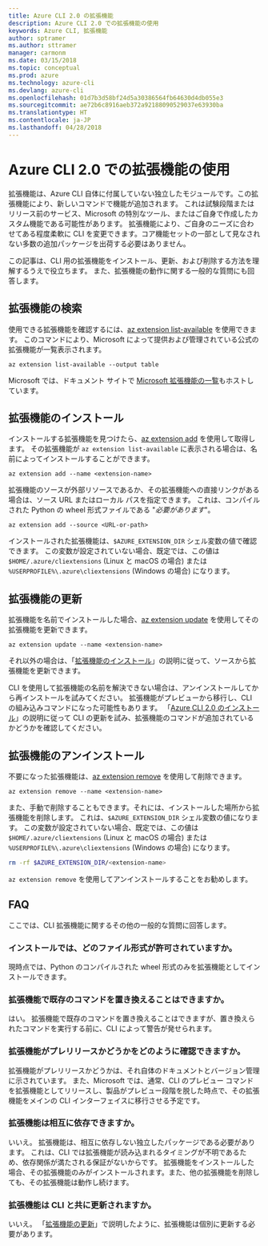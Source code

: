 ```yaml
---
title: Azure CLI 2.0 の拡張機能
description: Azure CLI 2.0 での拡張機能の使用
keywords: Azure CLI, 拡張機能
author: sptramer
ms.author: sttramer
manager: carmonm
ms.date: 03/15/2018
ms.topic: conceptual
ms.prod: azure
ms.technology: azure-cli
ms.devlang: azure-cli
ms.openlocfilehash: 01d7b3d58bf24d5a30386564fb64630d4db055e3
ms.sourcegitcommit: ae72b6c8916aeb372a92188090529037e63930ba
ms.translationtype: HT
ms.contentlocale: ja-JP
ms.lasthandoff: 04/28/2018
---
```

# <a name="using-extensions-with-the-azure-cli-20"></a>Azure CLI 2.0 での拡張機能の使用

拡張機能は、Azure CLI 自体に付属していない独立したモジュールです。この拡張機能により、新しいコマンドで機能が追加されます。 これは試験段階またはリリース前のサービス、Microsoft の特別なツール、またはご自身で作成したカスタム機能である可能性があります。 拡張機能により、ご自身のニーズに合わせてある程度柔軟に CLI を変更できます。コア機能セットの一部として見なされない多数の追加パッケージを出荷する必要はありません。

この記事は、CLI 用の拡張機能をインストール、更新、および削除する方法を理解するうえで役立ちます。 また、拡張機能の動作に関する一般的な質問にも回答します。

## <a name="find-extensions"></a>拡張機能の検索

使用できる拡張機能を確認するには、[az extension list-available](/cli/azure/extension#az-extension-list-available) を使用できます。 このコマンドにより、Microsoft によって提供および管理されている公式の拡張機能が一覧表示されます。

```azurecli
az extension list-available --output table
```

Microsoft では、ドキュメント サイトで [Microsoft 拡張機能の一覧](azure-cli-extensions-list.md)もホストしています。

## <a name="install-extensions"></a>拡張機能のインストール

インストールする拡張機能を見つけたら、[az extension add](https://docs.microsoft.com/en-us/cli/azure/extension#az-extension-add) を使用して取得します。 その拡張機能が `az extension list-available` に表示される場合は、名前によってインストールすることができます。

```azurecli
az extension add --name <extension-name>
```

拡張機能のソースが外部リソースであるか、その拡張機能への直接リンクがある場合は、ソース URL またはローカル パスを指定できます。 これは、コンパイルされた Python の wheel 形式ファイルである "_必要があります_"。

```azurecli
az extension add --source <URL-or-path>
```

インストールされた拡張機能は、`$AZURE_EXTENSION_DIR` シェル変数の値で確認できます。 この変数が設定されていない場合、既定では、この値は `$HOME/.azure/cliextensions` (Linux と macOS の場合) または `%USERPROFILE%\.azure\cliextensions` (Windows の場合) になります。

## <a name="update-extensions"></a>拡張機能の更新

拡張機能を名前でインストールした場合、[az extension update](https://docs.microsoft.com/en-us/cli/azure/extension#az-extension-update) を使用してその拡張機能を更新できます。

```azurecli
az extension update --name <extension-name>
```

それ以外の場合は、「[拡張機能のインストール](#install-extensions)」の説明に従って、ソースから拡張機能を更新できます。

CLI を使用して拡張機能の名前を解決できない場合は、アンインストールしてから再インストールを試みてください。 拡張機能がプレビューから移行し、CLI の組み込みコマンドになった可能性もあります。 「[Azure CLI 2.0 のインストール](install-azure-cli.md)」の説明に従って CLI の更新を試み、拡張機能のコマンドが追加されているかどうかを確認してください。 

## <a name="uninstall-extensions"></a>拡張機能のアンインストール

不要になった拡張機能は、[az extension remove](https://docs.microsoft.com/en-us/cli/azure/extension#az-extension-remove) を使用して削除できます。

```azurecli
az extension remove --name <extension-name>
```

また、手動で削除することもできます。それには、インストールした場所から拡張機能を削除します。 これは、`$AZURE_EXTENSION_DIR` シェル変数の値になります。 この変数が設定されていない場合、既定では、この値は `$HOME/.azure/cliextensions` (Linux と macOS の場合) または `%USERPROFILE%\.azure\cliextensions` (Windows の場合) になります。

```bash
rm -rf $AZURE_EXTENSION_DIR/<extension-name>
```

`az extension remove` を使用してアンインストールすることをお勧めします。

## <a name="faq"></a>FAQ

ここでは、CLI 拡張機能に関するその他の一般的な質問に回答します。

### <a name="what-file-formats-are-allowed-for-installation"></a>インストールでは、どのファイル形式が許可されていますか。

現時点では、Python のコンパイルされた wheel 形式のみを拡張機能としてインストールできます。

### <a name="can-extensions-replace-existing-commands"></a>拡張機能で既存のコマンドを置き換えることはできますか。

はい。 拡張機能で既存のコマンドを置き換えることはできますが、置き換えられたコマンドを実行する前に、CLI によって警告が発せられます。

### <a name="how-can-i-tell-if-an-extension-is-in-pre-release"></a>拡張機能がプレリリースかどうかをどのように確認できますか。

拡張機能がプレリリースかどうかは、それ自体のドキュメントとバージョン管理に示されています。 また、Microsoft では、通常、CLI のプレビュー コマンドを拡張機能としてリリースし、製品がプレビュー段階を脱した時点で、その拡張機能をメインの CLI インターフェイスに移行させる予定です。

### <a name="can-extensions-depend-upon-each-other"></a>拡張機能は相互に依存できますか。

いいえ。 拡張機能は、相互に依存しない独立したパッケージである必要があります。 これは、CLI では拡張機能が読み込まれるタイミングが不明であるため、依存関係が満たされる保証がないからです。 拡張機能をインストールした場合、その拡張機能のみがインストールされます。また、他の拡張機能を削除しても、その拡張機能は動作し続けます。

### <a name="are-extensions-updated-along-with-the-cli"></a>拡張機能は CLI と共に更新されますか。

いいえ。 「[拡張機能の更新](#update-extensions)」で説明したように、拡張機能は個別に更新する必要があります。
